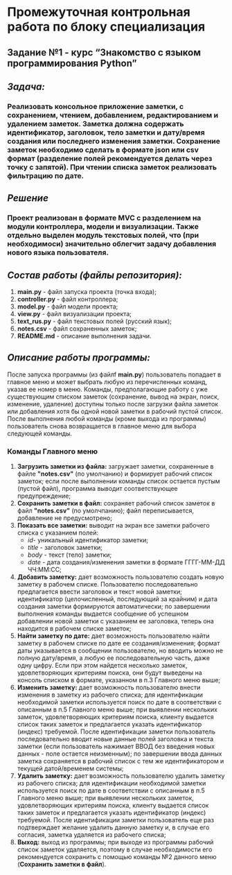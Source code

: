 
# Промежуточная контрольная работа по блоку специализация
## Задание №1 - курс “Знакомство с языком программирования Python” 

## *Задача:*
### **Реализовать консольное приложение заметки, с сохранением, чтением, добавлением, редактированием и удалением заметок. Заметка должна содержать идентификатор, заголовок, тело заметки и дату/время создания или последнего изменения заметки. Сохранение заметок необходимо сделать в формате json или csv формат (разделение полей рекомендуется делать через точку с запятой). При чтении списка заметок реализовать фильтрацию по дате.**

## *Решение*
### **Проект реализован в формате MVC с разделением на модули контроллера, модели и визуализации. Также отдельно выделен модуль текстовых полей, что (при необходимоси) значительно облегчит задачу добавления нового языка пользователя.**

## *Состав работы (файлы репозитория):*
1. **main.py** - файл запуска проекта (точка входа);
2. **controller.py** - файл контроллера;
3. **model.py** - файл модели проекта;
4. **view.py** - файл визуализации проекта;
5. **text_rus.py** - файл текстовых полей (русский язык);
6. **notes.csv** - файл сохраненных заметок;
6. **README.md** - описание выполнения задачи.

## *Описание работы программы:*
После запуска программы (из файлf **main.py**) пользователь попадает в главное меню и может выбрать любую из перечисленных команд, указав ее номер в меню. Команды, предполагающие работу с уже существующим списком заметок (сохранение, вывод на экран, поиск, изменение, удаление) доступны только после загрузки файла заметок или добавления хотя бы одной новой заметки в рабочий пустой список. После выполнения любой команды (кроме выхода из программы) пользователь снова возвращается в главное меню для выбора следующей команды.

### **Команды Главного меню**
1. **Загрузить заметки из файла:** загружает заметки, сохраненные в файле **"notes.csv"** (по умолчанию) и формирует рабочий список заметок; если после выполнении команды список остается пустым (пустой файл), программа выводит соответствующее предупреждение;
2. **Сохранить заметки в файл:** сохраняет рабочий список заметок в файл **"notes.csv"** (по умолчпанию); файл переписывается, добавление не предусмотрено;
3. **Показать все заметки:** выводит на экран все заметки рабочего списка с указанием полей:
    * *id*- уникальный идентификатор заметки;
    * *title* - заголовок заметки;
    * *body* - текст (тело) заметки;
    * *date* - дата создания/изменения заметки в формате ГГГГ-ММ-ДД ЧЧ:ММ:СС;
4. **Добавить заметку:** дает возможность пользователю создать новую заметку в рабочем списке. Пользователю последовательно предлагается ввести заголовок и текст новой заметки; идентификатор (целочисленный, последующий за крайним) и дата создания заметки формируются автоматически; по завершении выполнения команды выдается сообщение об успешном добавлении новой заметки с указанием ее заголовка, теперь она находится в рабочем списке заметок;
5. **Найти заметку по дате:** дает возможность пользователю найти заметку в рабочем списке по дате ее создания/изменения; формат даты указывается в сообщении пользователю, но вводить можно не полную дату/время, а любую ее последовательную часть, даже одну цифру. Если при этом найдется несколько заметок, удовлетворяющих критериям поиска, они будут выведены на консоль списком в формате, указанном в п.3 Главного меню выше;
6. **Изменить заметку:** дает возможность пользователю внести изменения в заметку из рабочего списка; для идентификации необходимой заметки используется поиск по дате в соответствии с описанным в п.5 Главного меню выше; при выявлении нескольких заметок, удовлетворяющих критериям поиска, клиенту выдается список таких заметок и предлагается указать идентификатор (индекс) требуемой. После идентификации заметки пользователь последовательно вводит новые данные полей заголовка и текста заметки (если пользователь нажимает ВВОД без введения новых данных - поле остается неизменным); по завершении ввода данных заметка сохраняется в рабочий список с тем же идентификатором и текущей датой/временем системы;
6. **Удалить заметку:** дает возможность пользователю удалить заметку из рабочего списка; для идентификации необходимой заметки используется поиск по дате в соответствии с описанным в п.5 Главного меню выше; при выявлении нескольких заметок, удовлетворяющих критериям поиска, клиенту выдается список таких заметок и предлагается указать идентификатор (индекс) требуемой. После идентификации заметки пользователь еще раз подтверждает желание удалить данную заметку и, в случае его согласия, заметка удаляется из рабочего списка;
7. **Выход:** выход из программы; при выходе из программы рабочий список заметок удаляется, поэтому в случае необходимости его рекомендуется сохранить с помощью команды №2 данного меню (**Сохранить заметки в файл**).
